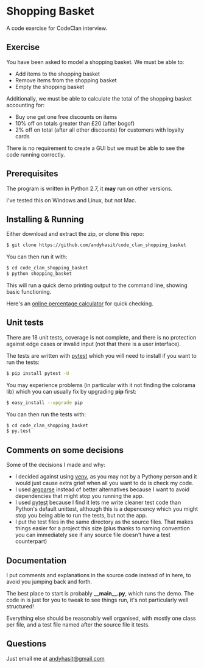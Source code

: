 
# Shopping Basket

A code exercise for CodeClan interview.

## Exercise

You have been asked to model a shopping basket. We must be able to:
 - Add items to the shopping basket         
 - Remove items from the shopping basket         
 - Empty the shopping basket

Additionally, we must be able to calculate the total of the shopping basket 
accounting for:

 - Buy one get one free discounts on items         
 - 10% off on totals greater than £20 (after bogof)         
 - 2% off on total (after all other discounts) for customers with loyalty          
cards

There is no requirement to create a GUI but we must be able to see the code 
running correctly.

## Prerequisites

The program is written in Python 2.7, it **may** run on other versions.

I've tested this on Windows and Linux, but not Mac.

## Installing & Running

Either download and extract the zip, or clone this repo:
```sh
$ git clone https://github.com/andyhasit/code_clan_shopping_basket
```

You can then run it with:

```sh
$ cd code_clan_shopping_basket
$ python shopping_basket
```

This will run a quick demo printing output to the command line, showing basic functioning.

Here's an [online percentage calculator](http://www.percentagecalculator.co/Add-Subtract-Percentage.html) for quick checking.

## Unit tests

There are 18 unit tests, coverage is not complete, and there is no protection against edge cases or invalid input (not that there is a user interface).

The tests are written with [pytest](http://pytest.org/latest/contents.html) which you will need to install if you want to run the tests:

```sh
$ pip install pytest -U
```
You may experience problems (in particular with it not finding the colorama lib) which you can usually fix by upgrading **pip** first:

```sh
$ easy_install --upgrade pip
```

You can then run the tests with:

```sh
$ cd code_clan_shopping_basket
$ py.test
```

## Comments on some decisions

Some of the decisions I made and why:

 - I decided against using [venv](https://docs.python.org/3/library/venv.html), as you may not by a Pythony person and it would just cause extra grief when all you want to do is check my code.
 - I used [argparse](https://docs.python.org/3/library/argparse.html) instead of better alternatives because I want to avoid dependencies that might stop you running the app.
 - I used [pytest](http://pytest.org/latest/contents.html) because I find it lets me write cleaner test code than Python's default unittest, although this is a depencency which you might stop you being able to run the tests, but not the app.
 - I put the test files in the same directory as the source files. That makes things easier for a project this size (plus thanks to naming convention you can immediately see if any source file doesn't have a test counterpart)

## Documentation

I put comments and explanations in the source code instead of in here, to avoid you jumping back and forth.

The best place to start is probably **\_\_main\_\_.py**, which runs the demo. The code in is just for you to tweak to see things run, it's not particularly well structured!

Everything else should be reasonably well organised, with mostly one class per file, and a test file named after the source file it tests.

## Questions

Just email me at [andyhasit@gmail.com](andyhasit@gmail.com) 